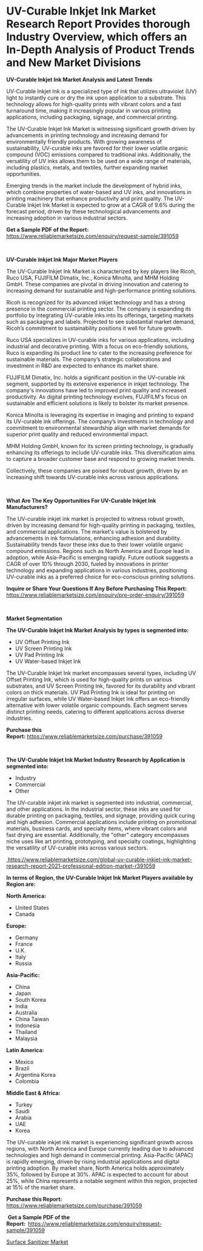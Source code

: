 <p><h1>UV-Curable Inkjet Ink Market Research Report Provides thorough Industry Overview, which offers an In-Depth Analysis of Product Trends and New Market Divisions</h1></p><p><strong>UV-Curable Inkjet Ink Market Analysis and Latest Trends</strong></p>
<p><p>UV-Curable Inkjet Ink is a specialized type of ink that utilizes ultraviolet (UV) light to instantly cure or dry the ink upon application to a substrate. This technology allows for high-quality prints with vibrant colors and a fast turnaround time, making it increasingly popular in various printing applications, including packaging, signage, and commercial printing.</p><p>The UV-Curable Inkjet Ink Market is witnessing significant growth driven by advancements in printing technology and increasing demand for environmentally friendly products. With growing awareness of sustainability, UV-curable inks are favored for their lower volatile organic compound (VOC) emissions compared to traditional inks. Additionally, the versatility of UV inks allows them to be used on a wide range of materials, including plastics, metals, and textiles, further expanding market opportunities.</p><p>Emerging trends in the market include the development of hybrid inks, which combine properties of water-based and UV inks, and innovations in printing machinery that enhance productivity and print quality. The UV-Curable Inkjet Ink Market is expected to grow at a CAGR of 9.6% during the forecast period, driven by these technological advancements and increasing adoption in various industrial sectors.</p></p>
<p><strong>Get a Sample PDF of the Report:&nbsp;</strong> <a href="https://www.reliablemarketsize.com/enquiry/request-sample/391059?utm_campaign=3537&utm_medium=2&utm_source=Github&utm_content=ia&utm_term=29032025&utm_id=uv-curable-inkjet-ink">https://www.reliablemarketsize.com/enquiry/request-sample/391059</a></p>
<p>&nbsp;</p>
<p><strong>UV-Curable Inkjet Ink Major Market Players</strong></p>
<p><p>The UV-Curable Inkjet Ink Market is characterized by key players like Ricoh, Ruco USA, FUJIFILM Dimatix, Inc., Konica Minolta, and MHM Holding GmbH. These companies are pivotal in driving innovation and catering to increasing demand for sustainable and high-performance printing solutions.</p><p>Ricoh is recognized for its advanced inkjet technology and has a strong presence in the commercial printing sector. The company is expanding its portfolio by integrating UV-curable inks into its offerings, targeting markets such as packaging and labels. Projected to see substantial market demand, Ricoh’s commitment to sustainability positions it well for future growth.</p><p>Ruco USA specializes in UV-curable inks for various applications, including industrial and decorative printing. With a focus on eco-friendly solutions, Ruco is expanding its product line to cater to the increasing preference for sustainable materials. The company’s strategic collaborations and investment in R&D are expected to enhance its market share.</p><p>FUJIFILM Dimatix, Inc. holds a significant position in the UV-curable ink segment, supported by its extensive experience in inkjet technology. The company's innovations have led to improved print quality and increased productivity. As digital printing technology evolves, FUJIFILM's focus on sustainable and efficient solutions is likely to bolster its market presence.</p><p>Konica Minolta is leveraging its expertise in imaging and printing to expand its UV-curable ink offerings. The company’s investments in technology and commitment to environmental stewardship align with market demands for superior print quality and reduced environmental impact.</p><p>MHM Holding GmbH, known for its screen printing technology, is gradually enhancing its offerings to include UV-curable inks. This diversification aims to capture a broader customer base and respond to growing market trends.</p><p>Collectively, these companies are poised for robust growth, driven by an increasing shift towards UV-curable inks across various applications.</p></p>
<p>&nbsp;</p>
<p><strong>What Are The Key Opportunities For UV-Curable Inkjet Ink Manufacturers?</strong></p>
<p><p>The UV-curable inkjet ink market is projected to witness robust growth, driven by increasing demand for high-quality printing in packaging, textiles, and commercial applications. The market's value is bolstered by advancements in ink formulations, enhancing adhesion and durability. Sustainability trends favor these inks due to their lower volatile organic compound emissions. Regions such as North America and Europe lead in adoption, while Asia-Pacific is emerging rapidly. Future outlook suggests a CAGR of over 10% through 2030, fueled by innovations in printer technology and expanding applications in various industries, positioning UV-curable inks as a preferred choice for eco-conscious printing solutions.</p></p>
<p><strong>Inquire or Share Your Questions If Any Before Purchasing This Report:</strong> <a href="https://www.reliablemarketsize.com/enquiry/pre-order-enquiry/391059?utm_campaign=3537&utm_medium=2&utm_source=Github&utm_content=ia&utm_term=29032025&utm_id=uv-curable-inkjet-ink">https://www.reliablemarketsize.com/enquiry/pre-order-enquiry/391059</a></p>
<p>&nbsp;</p>
<p><strong>Market Segmentation</strong></p>
<p><strong>The UV-Curable Inkjet Ink Market Analysis by types is segmented into:</strong></p>
<p><ul><li>UV Offset Printing Ink</li><li>UV Screen Printing Ink</li><li>UV Pad Printing Ink</li><li>UV Water-based Inkjet Ink</li></ul></p>
<p><p>The UV-Curable Inkjet Ink market encompasses several types, including UV Offset Printing Ink, which is used for high-quality prints on various substrates, and UV Screen Printing Ink, favored for its durability and vibrant colors on thick materials. UV Pad Printing Ink is ideal for printing on irregular surfaces, while UV Water-based Inkjet Ink offers an eco-friendly alternative with lower volatile organic compounds. Each segment serves distinct printing needs, catering to different applications across diverse industries.</p></p>
<p><strong>Purchase this Report:&nbsp;</strong><a href="https://www.reliablemarketsize.com/purchase/391059?utm_campaign=3537&utm_medium=2&utm_source=Github&utm_content=ia&utm_term=29032025&utm_id=uv-curable-inkjet-ink">https://www.reliablemarketsize.com/purchase/391059</a></p>
<p>&nbsp;</p>
<p><strong>The UV-Curable Inkjet Ink Market Industry Research by Application is segmented into:</strong></p>
<p><ul><li>Industry</li><li>Commercial</li><li>Other</li></ul></p>
<p><p>The UV-curable inkjet ink market is segmented into industrial, commercial, and other applications. In the industrial sector, these inks are used for durable printing on packaging, textiles, and signage, providing quick curing and high adhesion. Commercial applications include printing on promotional materials, business cards, and specialty items, where vibrant colors and fast drying are essential. Additionally, the "other" category encompasses niche uses like art printing, prototyping, and specialty coatings, highlighting the versatility of UV-curable inks across various sectors.</p></p>
<p><a href="https://www.reliablemarketsize.com/global-uv-curable-inkjet-ink-market-research-report-2021-professional-edition-market-r391059?utm_campaign=3537&utm_medium=2&utm_source=Github&utm_content=ia&utm_term=29032025&utm_id=uv-curable-inkjet-ink">&nbsp;https://www.reliablemarketsize.com/global-uv-curable-inkjet-ink-market-research-report-2021-professional-edition-market-r391059</a></p>
<p><strong>In terms of Region, the UV-Curable Inkjet Ink Market Players available by Region are:</strong></p>
<p>
    <p> <strong> North America: </strong>
        <ul>
            <li>United States</li>
            <li>Canada</li>
        </ul>
        </p> 
    <p> <strong> Europe: </strong>
        <ul>
            <li>Germany</li>
            <li>France</li>
            <li>U.K.</li>
            <li>Italy</li>
            <li>Russia</li>
        </ul>
        </p> 
    <p> <strong> Asia-Pacific: </strong>
        <ul>
            <li>China</li>
            <li>Japan</li>
            <li>South Korea</li>
            <li>India</li>
            <li>Australia</li>
            <li>China Taiwan</li>
            <li>Indonesia</li>
            <li>Thailand</li>
            <li>Malaysia</li>
        </ul>
        </p> 
    <p> <strong> Latin America: </strong>
        <ul>
            <li>Mexico</li>
            <li>Brazil</li>
            <li>Argentina Korea</li>
            <li>Colombia</li>
        </ul>
        </p> 
    <p> <strong> Middle East & Africa: </strong>
        <ul>
            <li>Turkey</li>
            <li>Saudi</li>
            <li>Arabia</li>
            <li>UAE</li>
            <li>Korea</li>
        </ul>
    </p>
    </p>
<p><p>The UV-curable inkjet ink market is experiencing significant growth across regions, with North America and Europe currently leading due to advanced technologies and high demand in commercial printing. Asia-Pacific (APAC) is rapidly emerging, driven by rising industrial applications and digital printing adoption. By market share, North America holds approximately 35%, followed by Europe at 30%. APAC is expected to account for about 25%, while China represents a notable segment within this region, projected at 15% of the market share.</p></p>
<p><strong>Purchase this Report: </strong><a href="https://www.reliablemarketsize.com/purchase/391059?utm_campaign=3537&utm_medium=2&utm_source=Github&utm_content=ia&utm_term=29032025&utm_id=uv-curable-inkjet-ink">https://www.reliablemarketsize.com/purchase/391059</a></p>
<p>&nbsp;<strong>Get a Sample PDF of the Report:&nbsp;&nbsp;</strong><a href="https://www.reliablemarketsize.com/enquiry/request-sample/391059?utm_campaign=3537&utm_medium=2&utm_source=Github&utm_content=ia&utm_term=29032025&utm_id=uv-curable-inkjet-ink">https://www.reliablemarketsize.com/enquiry/request-sample/391059</a></p>
<p><strong></strong></p>
<p><p><a href="https://github.com/naulasulakr0/Market-Research-Report-List-1/blob/main/surface-sanitizer-market.md?utm_campaign=3537&utm_medium=2&utm_source=Github&utm_content=ia&utm_term=29032025&utm_id=uv-curable-inkjet-ink">Surface Sanitizer Market</a></p></p>